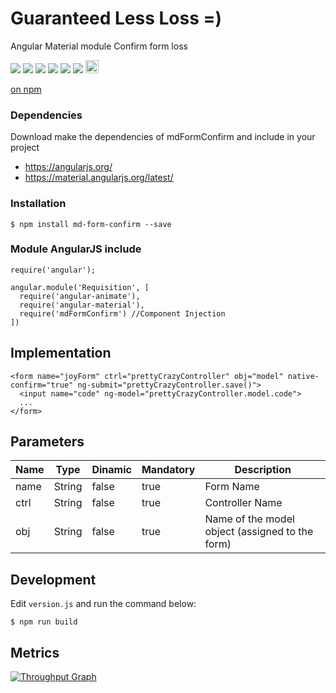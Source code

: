 # Guaranteed Less Loss =)
Angular Material module Confirm form loss

<p>
  <a href="https://gitter.im/miamarti/mdFormConfirm?utm_source=badge&utm_medium=badge&utm_campaign=pr-badge" target="_blank"><img src="https://badges.gitter.im/Join%20Chat.svg"></a>
  <a href="https://gitlab.com/miamarti/mdFormConfirm" target="_blank"><img src="https://img.shields.io/badge/gitlab-mdFormConfirm-yellow.svg"></a>
  <img src="https://img.shields.io/badge/mdFormConfirm-release-green.svg">
  <img src="https://img.shields.io/badge/version-1.0.2-blue.svg">
  <img src="https://img.shields.io/github/license/mashape/apistatus.svg">
  <a href="https://github.com/miamarti/mdFormConfirm/tarball/master"><img src="https://img.shields.io/github/downloads/atom/atom/latest/total.svg"></a>
  <a href="http://waffle.io/miamarti/mdFormConfirm"><img alt='Stories in Ready' src='https://badge.waffle.io/miamarti/mdFormConfirm.svg?label=ready&title=Ready' height="21" /></a>
</p>

[on npm](https://www.npmjs.com/package/md-form-confirm)

### Dependencies
Download make the dependencies of mdFormConfirm and include in your project
* https://angularjs.org/
* https://material.angularjs.org/latest/

### Installation
```
$ npm install md-form-confirm --save
```

### Module AngularJS include
```
require('angular');

angular.module('Requisition', [
  require('angular-animate'),
  require('angular-material'),
  require('mdFormConfirm') //Component Injection
])
```

## Implementation
```
<form name="joyForm" ctrl="prettyCrazyController" obj="model" native-confirm="true" ng-submit="prettyCrazyController.save()">
  <input name="code" ng-model="prettyCrazyController.model.code">
  ...
</form>
```

## Parameters

| Name  | Type   | Dinamic | Mandatory | Description                                           |
| ------| ------ | ------- | --------- | ----------------------------------------------------- |
| name  | String | false   | true      | Form Name                                             |
| ctrl  | String | false   | true      | Controller Name                                       |
| obj   | String | false   | true      | Name of the model object (assigned to the form)       |



## Development
Edit `version.js` and run the command below:

```
$ npm run build
```

## Metrics

[![Throughput Graph](https://graphs.waffle.io/miamarti/mdFormConfirm/throughput.svg)](https://waffle.io/miamarti/mdFormConfirm/metrics/throughput)
